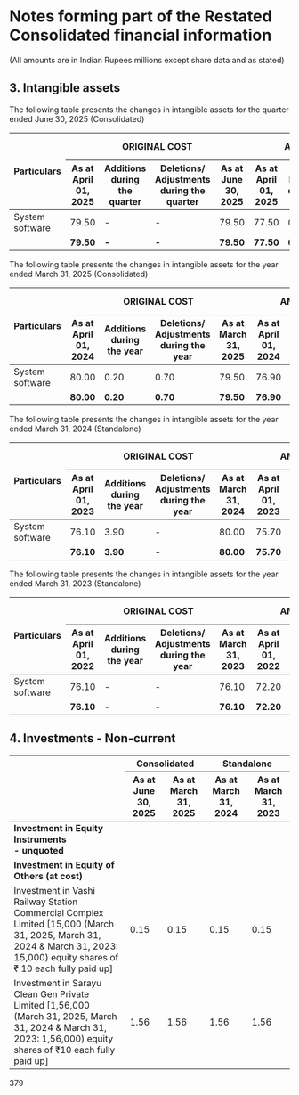 # Notes forming part of the Restated Consolidated financial information

(All amounts are in Indian Rupees millions except share data and as stated)

## 3. Intangible assets

The following table presents the changes in intangible assets for the quarter ended June 30, 2025 (Consolidated)

<table><thead><tr><th rowspan="2">Particulars</th><th colspan="4">ORIGINAL COST</th><th colspan="3">AMORTISATION</th><th colspan="2">NET BOOK VALUE</th></tr><tr><th>As at April 01, 2025</th><th>Additions during the quarter</th><th>Deletions/ Adjustments during the quarter</th><th>As at June 30, 2025</th><th>As at April 01, 2025</th><th>For the quarter</th><th>Deletions/ Adjustments during the quarter</th><th>As at June 30, 2025</th><th>As at June 30, 2025</th><th>As at March 31, 2025</th></tr></thead><tbody><tr><td>System software</td><td>79.50</td><td>-</td><td>-</td><td>79.50</td><td>77.50</td><td>0.29</td><td>-</td><td>77.79</td><td>1.71</td><td>2.00</td></tr><tr><td></td><td><strong>79.50</strong></td><td><strong>-</strong></td><td><strong>-</strong></td><td><strong>79.50</strong></td><td><strong>77.50</strong></td><td><strong>0.29</strong></td><td><strong>-</strong></td><td><strong>77.79</strong></td><td><strong>1.71</strong></td><td><strong>2.00</strong></td></tr></tbody></table>

The following table presents the changes in intangible assets for the year ended March 31, 2025 (Consolidated)

<table><thead><tr><th rowspan="2">Particulars</th><th colspan="4">ORIGINAL COST</th><th colspan="3">AMORTISATION</th><th colspan="2">NET BOOK VALUE</th></tr><tr><th>As at April 01, 2024</th><th>Additions during the year</th><th>Deletions/ Adjustments during the year</th><th>As at March 31, 2025</th><th>As at April 01, 2024</th><th>For the year</th><th>Deletions/ Adjustments during the year</th><th>As at March 31, 2025</th><th>As at March 31, 2025</th><th>As at March 31, 2024 (Standalone)</th></tr></thead><tbody><tr><td>System software</td><td>80.00</td><td>0.20</td><td>0.70</td><td>79.50</td><td>76.90</td><td>1.30</td><td>0.70</td><td>77.50</td><td>2.00</td><td>3.10</td></tr><tr><td></td><td><strong>80.00</strong></td><td><strong>0.20</strong></td><td><strong>0.70</strong></td><td><strong>79.50</strong></td><td><strong>76.90</strong></td><td><strong>1.30</strong></td><td><strong>0.70</strong></td><td><strong>77.50</strong></td><td><strong>2.00</strong></td><td><strong>3.10</strong></td></tr></tbody></table>

The following table presents the changes in intangible assets for the year ended March 31, 2024 (Standalone)

<table><thead><tr><th rowspan="2">Particulars</th><th colspan="4">ORIGINAL COST</th><th colspan="3">AMORTISATION</th><th colspan="2">NET BOOK VALUE</th></tr><tr><th>As at April 01, 2023</th><th>Additions during the year</th><th>Deletions/ Adjustments during the year</th><th>As at March 31, 2024</th><th>As at April 01, 2023</th><th>For the year</th><th>Deletions/ Adjustments during the year</th><th>As at March 31, 2024</th><th>As at March 31, 2024</th><th>As at March 31, 2023</th></tr></thead><tbody><tr><td>System software</td><td>76.10</td><td>3.90</td><td>-</td><td>80.00</td><td>75.70</td><td>1.20</td><td>-</td><td>76.90</td><td>3.10</td><td>0.40</td></tr><tr><td></td><td><strong>76.10</strong></td><td><strong>3.90</strong></td><td><strong>-</strong></td><td><strong>80.00</strong></td><td><strong>75.70</strong></td><td><strong>1.20</strong></td><td><strong>-</strong></td><td><strong>76.90</strong></td><td><strong>3.10</strong></td><td><strong>0.40</strong></td></tr></tbody></table>

The following table presents the changes in intangible assets for the year ended March 31, 2023 (Standalone)

<table><thead><tr><th rowspan="2">Particulars</th><th colspan="4">ORIGINAL COST</th><th colspan="3">AMORTISATION</th><th colspan="2">NET BOOK VALUE</th></tr><tr><th>As at April 01, 2022</th><th>Additions during the year</th><th>Deletions/ Adjustments during the year</th><th>As at March 31, 2023</th><th>As at April 01, 2022</th><th>For the year</th><th>Deletions/ Adjustments during the year</th><th>As at March 31, 2023</th><th>As at March 31, 2023</th><th>As at March 31, 2022</th></tr></thead><tbody><tr><td>System software</td><td>76.10</td><td>-</td><td>-</td><td>76.10</td><td>72.20</td><td>3.50</td><td>-</td><td>75.70</td><td>0.40</td><td>3.90</td></tr><tr><td></td><td><strong>76.10</strong></td><td><strong>-</strong></td><td><strong>-</strong></td><td><strong>76.10</strong></td><td><strong>72.20</strong></td><td><strong>3.50</strong></td><td><strong>-</strong></td><td><strong>75.70</strong></td><td><strong>0.40</strong></td><td><strong>3.90</strong></td></tr></tbody></table>

## 4. Investments - Non-current

<table><thead><tr><th rowspan="2"></th><th colspan="2">Consolidated</th><th colspan="2">Standalone</th></tr><tr><th>As at<br>June 30,<br>2025</th><th>As at<br>March 31,<br>2025</th><th>As at<br>March 31,<br>2024</th><th>As at<br>March 31,<br>2023</th></tr></thead><tbody><tr><td><strong>Investment in Equity Instruments<br>- unquoted</strong></td><td></td><td></td><td></td><td></td></tr><tr><td><strong>Investment in Equity of Others (at cost)</strong></td><td></td><td></td><td></td><td></td></tr><tr><td>Investment in Vashi Railway Station<br>Commercial Complex Limited [15,000 (March<br>31, 2025, March 31, 2024 &amp; March 31, 2023:<br>15,000) equity shares of ₹ 10 each fully paid up]</td><td>0.15</td><td>0.15</td><td>0.15</td><td>0.15</td></tr><tr><td>Investment in Sarayu Clean Gen Private<br>Limited [1,56,000 (March 31, 2025, March<br>31, 2024 &amp; March 31, 2023: 1,56,000) equity<br>shares of ₹10 each fully paid up]</td><td>1.56</td><td>1.56</td><td>1.56</td><td>1.56</td></tr></tbody></table>

379
